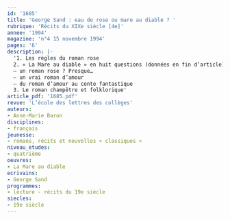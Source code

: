 ```yaml
---
id: '1685'
title: 'George Sand : eau de rose ou mare au diable ? '
rubrique: 'Récits du XIXe siècle [4e]'
annee: '1994'
magazine: 'n°4 15 novembre 1994'
pages: '6'
description: |-
  '1. Les règles du roman rose
  2. « La Mare au diable » en huit questions (données en fin d’article)
  – un roman rose ? Presque…
  – un vrai roman d’amour
  – du roman d’amour au conte fantastique
  3. Le roman champêtre et folklorique'
article_pdf: '1685.pdf'
revue: 'L’école des lettres des collèges'
auteurs:
- Anne-Marie Baron
disciplines:
- français
jeunesse:
- romans, récits et nouvelles « classiques »
niveau_etudes:
- quatrième
oeuvres:
- La Mare au diable
ecrivains:
- George Sand
programmes:
- lecture - récits du 19e siècle
siecles:
- 19e siècle
---
```

